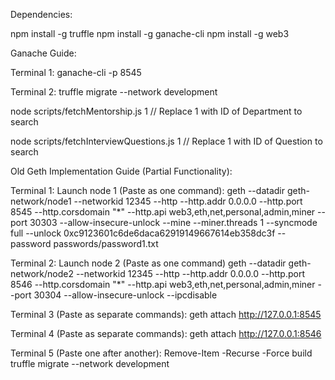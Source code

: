 Dependencies:

npm install -g truffle
npm install -g ganache-cli
npm install -g web3


Ganache Guide:

Terminal 1:
ganache-cli -p 8545

Terminal 2:
truffle migrate --network development

node scripts/fetchMentorship.js 1 // Replace 1 with ID of Department to search

node scripts/fetchInterviewQuestions.js 1 // Replace 1 with ID of Question to search





Old Geth Implementation Guide (Partial Functionality):

Terminal 1:
Launch node 1 (Paste as one command):
geth --datadir geth-network/node1 --networkid 12345 --http --http.addr 0.0.0.0 --http.port 8545 --http.corsdomain "*" --http.api web3,eth,net,personal,admin,miner --port 30303 --allow-insecure-unlock --mine --miner.threads 1 --syncmode full --unlock 0xc9123601c6de6daca62919149667614eb358dc3f --password passwords/password1.txt

Terminal 2:
Launch node 2 (Paste as one command)
geth --datadir geth-network/node2 --networkid 12345 --http --http.addr 0.0.0.0 --http.port 8546 --http.corsdomain "\*" --http.api web3,eth,net,personal,admin,miner --port 30304 --allow-insecure-unlock --ipcdisable

Terminal 3 (Paste as separate commands):
geth attach http://127.0.0.1:8545

Terminal 4 (Paste as separate commands):
geth attach http://127.0.0.1:8546

Terminal 5 (Paste one after another):
Remove-Item -Recurse -Force build
truffle migrate --network development
